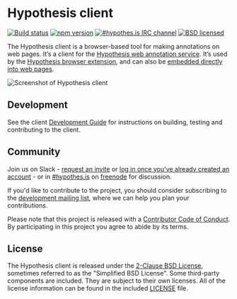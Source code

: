 Hypothesis client
=================

[![Build status](https://img.shields.io/travis/hypothesis/client/master.svg)][travis]
[![npm version](https://img.shields.io/npm/v/hypothesis.svg)][npm]
[![#hypothes.is IRC channel](https://img.shields.io/badge/IRC-%23hypothes.is-blue.svg)][irc]
[![BSD licensed](https://img.shields.io/badge/license-BSD-blue.svg)][license]

[travis]: https://travis-ci.org/hypothesis/client
[npm]: https://www.npmjs.com/package/hypothesis
[irc]: https://www.irccloud.com/invite?channel=%23hypothes.is&amp;hostname=irc.freenode.net&amp;port=6667&amp;ssl=1
[license]: https://github.com/hypothesis/client/blob/master/LICENSE

The Hypothesis client is a browser-based tool for making annotations on web
pages. It’s a client for the [Hypothesis web annotation service][service].
It’s used by the [Hypothesis browser extension][ext], and can also be
[embedded directly into web pages][embed].

![Screenshot of Hypothesis client](/images/screenshot.png?raw=true)

[service]: https://github.com/hypothesis/h
[ext]: https://chrome.google.com/webstore/detail/hypothesis-web-pdf-annota/fgnedpklfijmpcadfmalcjbclhlafdec
[embed]: https://h.readthedocs.io/projects/client/en/latest/publishers/embedding/

Development
-----------

See the client [Development Guide][developers] for instructions on building,
testing and contributing to the client.

[developers]: https://h.readthedocs.io/projects/client/en/latest/developers/

Community
---------

Join us on Slack - [request an invite](https://slack.hypothes.is) or [log in once you've already created an account](https://hypothesis-open.slack.com/) - or in [#hypothes.is][irc] on
[freenode](https://freenode.net/) for discussion.

If you'd like to contribute to the project, you should consider subscribing to
the [development mailing list][ml], where we can help you plan your
contributions.

Please note that this project is released with a [Contributor Code of
Conduct][coc]. By participating in this project you agree to abide by its terms.

[ml]: https://groups.google.com/a/list.hypothes.is/forum/#!forum/dev
[coc]: https://github.com/hypothesis/client/blob/master/CODE_OF_CONDUCT

License
-------

The Hypothesis client is released under the [2-Clause BSD License][bsd2c],
sometimes referred to as the "Simplified BSD License". Some third-party
components are included. They are subject to their own licenses. All of the
license information can be found in the included [LICENSE][license] file.

[bsd2c]: http://www.opensource.org/licenses/BSD-2-Clause
[license]: https://github.com/hypothesis/client/blob/master/LICENSE

